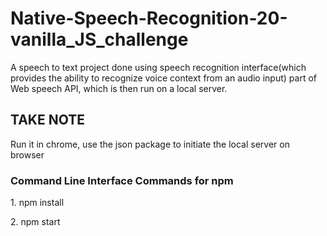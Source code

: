 # Native-Speech-Recognition-20-vanilla_JS_challenge
A speech to text project done using speech recognition interface(which provides the ability to recognize voice context from an audio input) part of Web speech API, which is then run on a local server. 

<h2> TAKE NOTE </h2>
<p> Run it in chrome, use the json package to initiate the local server on browser </p>

<h3> Command Line Interface Commands for npm </h3>
<p> 1. npm install </p>
<p> 2. npm start </p>
